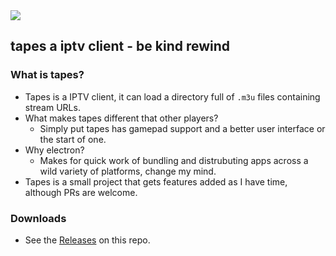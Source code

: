 <image src=https://github.com/scramble45/tapes/blob/main/images/tapes.svg>

## tapes a iptv client - be kind rewind

### What is tapes?
  - Tapes is a IPTV client, it can load a directory full of `.m3u` files containing stream URLs.
  - What makes tapes different that other players?
    - Simply put tapes has gamepad support and a better user interface or the start of one.
  - Why electron?
    - Makes for quick work of bundling and distrubuting apps across a wild variety of platforms, change my mind.
  - Tapes is a small project that gets features added as I have time, although PRs are welcome.
  
  
### Downloads
  - See the [Releases](https://github.com/scramble45/tapes/releases) on this repo.
